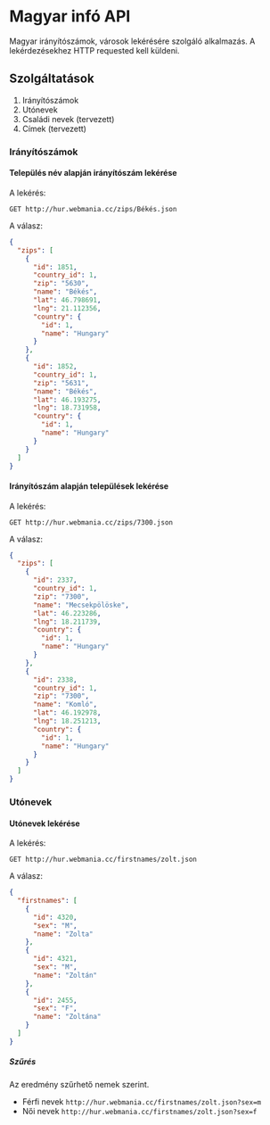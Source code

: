 # Magyar infó API

Magyar irányítószámok, városok lekérésére szolgáló alkalmazás. A lekérdezésekhez HTTP requested kell küldeni.

## Szolgáltatások

1. Irányítószámok
2. Utónevek
3. Családi nevek (tervezett)
4. Címek (tervezett)


### Irányítószámok

#### Település név alapján irányítószám lekérése

A lekérés:

    GET http://hur.webmania.cc/zips/Békés.json

A válasz:

````json
{
  "zips": [
    {
      "id": 1851,
      "country_id": 1,
      "zip": "5630",
      "name": "Békés",
      "lat": 46.798691,
      "lng": 21.112356,
      "country": {
        "id": 1,
        "name": "Hungary"
      }
    },
    {
      "id": 1852,
      "country_id": 1,
      "zip": "5631",
      "name": "Békés",
      "lat": 46.193275,
      "lng": 18.731958,
      "country": {
        "id": 1,
        "name": "Hungary"
      }
    }
  ]
}
````

#### Irányítószám alapján települések lekérése

A lekérés:

    GET http://hur.webmania.cc/zips/7300.json

A válasz:

````json
{
  "zips": [
    {
      "id": 2337,
      "country_id": 1,
      "zip": "7300",
      "name": "Mecsekpölöske",
      "lat": 46.223286,
      "lng": 18.211739,
      "country": {
        "id": 1,
        "name": "Hungary"
      }
    },
    {
      "id": 2338,
      "country_id": 1,
      "zip": "7300",
      "name": "Komló",
      "lat": 46.192978,
      "lng": 18.251213,
      "country": {
        "id": 1,
        "name": "Hungary"
      }
    }
  ]
}
````

### Utónevek

#### Utónevek lekérése

A lekérés:

    GET http://hur.webmania.cc/firstnames/zolt.json

A válasz:

````json
{
  "firstnames": [
    {
      "id": 4320,
      "sex": "M",
      "name": "Zolta"
    },
    {
      "id": 4321,
      "sex": "M",
      "name": "Zoltán"
    },
    {
      "id": 2455,
      "sex": "F",
      "name": "Zoltána"
    }
  ]
}
````

##### Szűrés

Az eredmény szűrhető nemek szerint.

* Férfi nevek `http://hur.webmania.cc/firstnames/zolt.json?sex=m`</li>
* Női nevek `http://hur.webmania.cc/firstnames/zolt.json?sex=f`</li>
